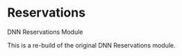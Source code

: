 # Reservations
DNN Reservations Module

This is a re-build of the original DNN Reservations module.
